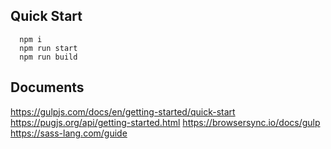 
## Quick Start
```
  npm i
  npm run start
  npm run build
```

## Documents
https://gulpjs.com/docs/en/getting-started/quick-start
https://pugjs.org/api/getting-started.html
https://browsersync.io/docs/gulp
https://sass-lang.com/guide